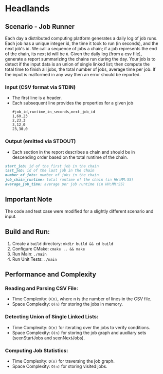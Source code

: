 # Headlands

## Scenario - Job Runner
Each day a distributed computing platform generates a daily log of job runs. Each job has a unique integer id, the time it took to run (in seconds), and the next job's id. We call a sequence of jobs a chain; if a job represents the end of the chain, its next id will be `0`. Given the daily log (from a csv file), generate a report summarizing the chains run during the day. Your job is to detect if the input data is an union of single linked list; then compute the total time to finish all jobs, the total number of jobs, average time per job. If the input is malformed in any way then an error should be reported.

### Input (CSV format via STDIN)
* The first line is a header.
* Each subsequent line provides the properties for a given job
  ```csv
  #job_id,runtime_in_seconds,next_job_id
  1,60,23
  2,23,3
  3,12,0
  23,30,0
  ```

### Output (emitted via STDOUT) 
* Each section in the report describes a chain and should be in descending order based on the total runtime of the chain.
```markdown
start_job: id of the first job in the chain
last_job: id of the last job in the chain
number_of_jobs: number of jobs in the chain
job_chain_runtime: total runtime of the chain (in HH:MM:SS)
average_job_time: average per job runtime (in HH:MM:SS)
```
## Important Note
The code and test case were modified for a slightly different scenario and input.

## Build and Run:
1. Create a `build` directory: 
  ```mkdir build && cd build```
2. Configure CMake: 
  ```cmake .. && make```
3. Run Main:
  ```./main```
4. Run Unit Tests:
  ```./main```

## Performance and Complexity 
### Reading and Parsing CSV File:
* Time Complexity: `O(n)`, where n is the number of lines in the CSV file.
* Space Complexity: `O(n)` for storing the jobs in memory.
### Detecting Union of Single Linked Lists:
* Time Complexity: `O(n)` for iterating over the jobs to verify conditions.
* Space Complexity: `O(n)` for storing the job graph and auxiliary sets (seenStartJobs and seenNextJobs).
### Computing Job Statistics:
* Time Complexity: `O(n)` for traversing the job graph.
* Space Complexity: `O(n)` for storing visited jobs.
